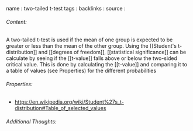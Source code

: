 name : two-tailed t-test
tags : 
backlinks : 
source : 

###### Content:
A two-tailed t-test is used if the mean of one group is expected to be greater or less than the mean of the other group. Using the [[Student's t-distribution]] and [[degrees of freedom]], [[statistical significance]] can be calculate by seeing if the [[t-value]] falls above or below the two-sided critical value. This is done by calculating the [[t-value]] and comparing it to a table of values (see Properties) for the different probabilities

###### Properties:
- https://en.wikipedia.org/wiki/Student%27s_t-distribution#Table_of_selected_values

###### Additional Thoughts:
